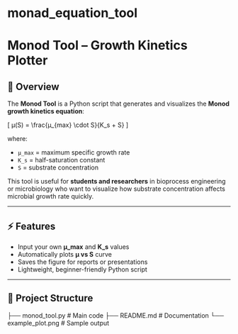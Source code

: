 # monad_equation_tool
# Monod Tool – Growth Kinetics Plotter

## 📌 Overview
The **Monod Tool** is a Python script that generates and visualizes the **Monod growth kinetics equation**:

\[
μ(S) = \frac{μ_{max} \cdot S}{K_s + S}
\]

where:
- `μ_max` = maximum specific growth rate  
- `K_s`   = half-saturation constant  
- `S`     = substrate concentration  

This tool is useful for **students and researchers** in bioprocess engineering or microbiology who want to visualize how substrate concentration affects microbial growth rate quickly.

---

## ⚡ Features
- Input your own **μ_max** and **K_s** values  
- Automatically plots **μ vs S** curve  
- Saves the figure for reports or presentations  
- Lightweight, beginner-friendly Python script  

---

## 📂 Project Structure
├── monod_tool.py # Main code
├── README.md # Documentation
└── example_plot.png # Sample output
